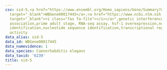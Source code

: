```yaml
---
csv: sid-5,<a href="https://www.ensembl.org/Homo_sapiens/Gene/Summary?db=core;g=WBGene00017445"
  target="_blank">WBGene00017445</a>,<a href="https://www.ncbi.nlm.nih.gov/pubmed/30894454"
  target="_blank"><i class="fas fa-file"></i></a>",genetic interference,functional
  association,prime adult stage, RNA-seq assay, hsf-1 overexpression,nucleotide sequence
  identification,nucleotide sequence identification,transcriptional regulation,up-regulates
  activity
data_alias: sid-5
data_id: WBGene00017445
data_numevidence: 1
data_species: Caenorhabditis elegans
data_taxid: '6239'
title: sid-5
---
```

